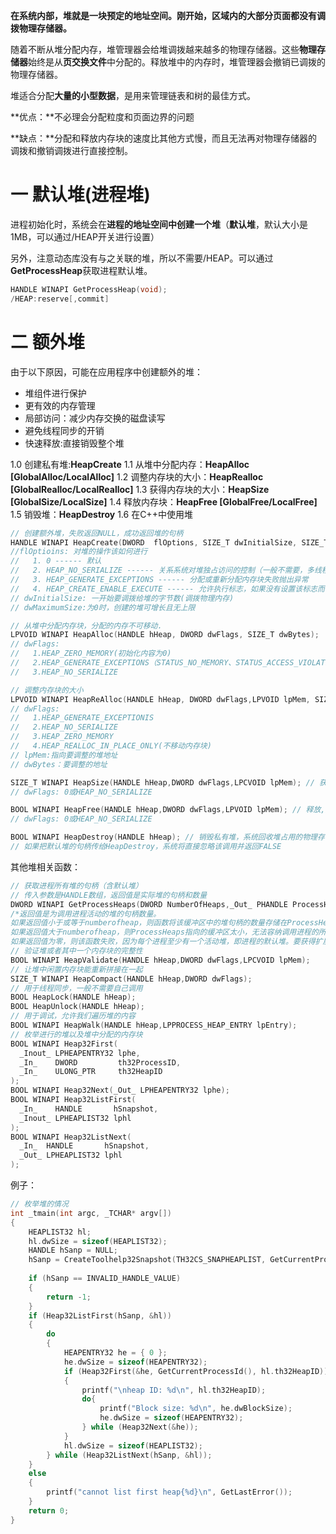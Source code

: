 **在系统内部，堆就是一块预定的地址空间。刚开始，区域内的大部分页面都没有调拨物理存储器。**

随着不断从堆分配内存，堆管理器会给堆调拨越来越多的物理存储器。这些**物理存储器**始终是从**页交换文件**中分配的。释放堆中的内存时，堆管理器会撤销已调拨的物理存储器。

堆适合分配**大量的小型数据**，是用来管理链表和树的最佳方式。

**优点：**不必理会分配粒度和页面边界的问题     

**缺点：**分配和释放内存块的速度比其他方式慢，而且无法再对物理存储器的调拨和撤销调拨进行直接控制。

# 一 默认堆(进程堆) 

进程初始化时，系统会在**进程的地址空间中创建一个堆**（**默认堆**，默认大小是1MB，可以通过/HEAP开关进行设置）

另外，注意动态库没有与之关联的堆，所以不需要/HEAP。可以通过**GetProcessHeap**获取进程默认堆。
```c
HANDLE WINAPI GetProcessHeap(void);
/HEAP:reserve[,commit]
```

# 二 额外堆
由于以下原因，可能在应用程序中创建额外的堆：  
- 堆组件进行保护
- 更有效的内存管理
- 局部访问：减少内存交换的磁盘读写
- 避免线程同步的开销
- 快速释放:直接销毁整个堆

1.0 创建私有堆:**HeapCreate**
1.1 从堆中分配内存：**HeapAlloc [GlobalAlloc/LocalAlloc]**
1.2 调整内存块的大小：**HeapRealloc [GlobalRealloc/LocalRealloc]**
1.3 获得内存块的大小：**HeapSize [GlobalSize/LocalSize]**
1.4 释放内存块：**HeapFree [GlobalFree/LocalFree]**
1.5 销毁堆：**HeapDestroy**
1.6 在C++中使用堆

```c
// 创建额外堆，失败返回NULL，成功返回堆的句柄
HANDLE WINAPI HeapCreate(DWORD  flOptions, SIZE_T dwInitialSize, SIZE_T dwMaximumSize); 
//flOptioins: 对堆的操作该如何进行
//   1. 0 ------ 默认
//   2. HEAP_NO_SERIALIZE ------ 关系系统对堆独占访问的控制（一般不需要，多线程访问会出现问题）
//   3. HEAP_GENERATE_EXCEPTIONS ------ 分配或重新分配内存块失败抛出异常
//   4. HEAP_CREATE_ENABLE_EXECUTE ------ 允许执行标志，如果没有设置该标志而在堆上执行代码，会抛出STATUS_ACCESS_VIOLATION异常。
// dwInitialSize: 一开始要调拨给堆的字节数(调拨物理内存)
// dwMaximumSize:为0时，创建的堆可增长且无上限

// 从堆中分配内存块，分配的内存不可移动.
LPVOID WINAPI HeapAlloc(HANDLE hHeap, DWORD dwFlags, SIZE_T dwBytes); 
// dwFlags:
//   1.HEAP_ZERO_MEMORY(初始化内容为0)
//   2.HEAP_GENERATE_EXCEPTIONS（STATUS_NO_MEMORY、STATUS_ACCESS_VIOLATION）
//   3.HEAP_NO_SERIALIZE

// 调整内存块的大小
LPVOID WINAPI HeapReAlloc(HANDLE hHeap, DWORD dwFlags,LPVOID lpMem, SIZE_T dwBytes); 
// dwFlags:
//   1.HEAP_GENERATE_EXCEPTIONIS
//   2.HEAP_NO_SERIALIZE
//   3.HEAP_ZERO_MEMORY
//   4.HEAP_REALLOC_IN_PLACE_ONLY(不移动内存块)
// lpMem:指向要调整的堆地址
// dwBytes：要调整的地址

SIZE_T WINAPI HeapSize(HANDLE hHeap,DWORD dwFlags,LPCVOID lpMem); // 获取内存块的大小
// dwFlags: 0或HEAP_NO_SERIALIZE

BOOL WINAPI HeapFree(HANDLE hHeap,DWORD dwFlags,LPVOID lpMem); // 释放,成功返回TRUE
// dwFlags: 0或HEAP_NO_SERIALIZE

BOOL WINAPI HeapDestroy(HANDLE hHeap); // 销毁私有堆，系统回收堆占用的物理存储器
// 如果把默认堆的句柄传给HeapDestroy，系统将直接忽略该调用并返回FALSE
```

其他堆相关函数：
```c
// 获取进程所有堆的句柄（含默认堆）
// 传入参数是HANDLE数组，返回值是实际堆的句柄和数量
DWORD WINAPI GetProcessHeaps(DWORD NumberOfHeaps,_Out_ PHANDLE ProcessHeaps); 
/*返回值是为调用进程活动的堆的句柄数量。
如果返回值小于或等于numberofheap，则函数将该缓冲区中的堆句柄的数量存储在ProcessHeaps指向的缓冲区中。
如果返回值大于numberofheap，则ProcessHeaps指向的缓冲区太小，无法容纳调用进程的所有堆句柄，而函数在缓冲区中存储了numberofheap句柄。使用返回值分配一个足够大的缓冲区来接收所有的句柄，并再次调用该函数。
如果返回值为零，则该函数失败，因为每个进程至少有一个活动堆，即进程的默认堆。要获得扩展错误信息，请调用GetLastError。*/
// 验证堆或者其中一个内存块的完整性
BOOL WINAPI HeapValidate(HANDLE hHeap,DWORD dwFlags,LPCVOID lpMem); 
// 让堆中闲置内存块能重新拼接在一起
SIZE_T WINAPI HeapCompact(HANDLE hHeap,DWORD dwFlags);
// 用于线程同步，一般不需要自己调用
BOOL HeapLock(HANDLE hHeap);
BOOL HeapUnlock(HANDLE hHeap);
// 用于调试，允许我们遍历堆的内容
BOOL WINAPI HeapWalk(HANDLE hHeap,LPPROCESS_HEAP_ENTRY lpEntry);
// 枚举进行的堆以及堆中分配的内存块
BOOL WINAPI Heap32First(
  _Inout_ LPHEAPENTRY32 lphe,
  _In_    DWORD         th32ProcessID,
  _In_    ULONG_PTR     th32HeapID
);
BOOL WINAPI Heap32Next(_Out_ LPHEAPENTRY32 lphe);
BOOL WINAPI Heap32ListFirst(
  _In_    HANDLE       hSnapshot,
  _Inout_ LPHEAPLIST32 lphl
);
BOOL WINAPI Heap32ListNext(
  _In_  HANDLE       hSnapshot,
  _Out_ LPHEAPLIST32 lphl
);
```

例子：

```c
// 枚举堆的情况
int _tmain(int argc, _TCHAR* argv[])
{
    HEAPLIST32 hl;
    hl.dwSize = sizeof(HEAPLIST32);
    HANDLE hSanp = NULL;
    hSanp = CreateToolhelp32Snapshot(TH32CS_SNAPHEAPLIST, GetCurrentProcessId());
    
    if (hSanp == INVALID_HANDLE_VALUE)
    {
        return -1;
    }
    if (Heap32ListFirst(hSanp, &hl))
    {
        do 
        {
            HEAPENTRY32 he = { 0 };
            he.dwSize = sizeof(HEAPENTRY32);
            if (Heap32First(&he, GetCurrentProcessId(), hl.th32HeapID))
            {
                printf("\nheap ID: %d\n", hl.th32HeapID);
                do{
                    printf("Block size: %d\n", he.dwBlockSize);
                    he.dwSize = sizeof(HEAPENTRY32);
                } while (Heap32Next(&he));
            }
            hl.dwSize = sizeof(HEAPLIST32);
        } while (Heap32ListNext(hSanp, &hl));
    }
    else
    {
        printf("cannot list first heap{%d}\n", GetLastError());
    }
    return 0;
}
```